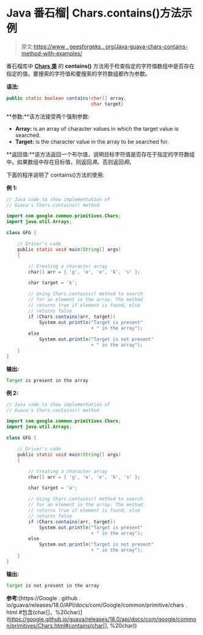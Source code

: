 # Java 番石榴| Chars.contains()方法示例

> 原文:[https://www . geesforgeks . org/Java-guava-chars-contains-method-with-examples/](https://www.geeksforgeeks.org/java-guava-chars-contains-method-with-examples/)

番石榴库中 **[Chars 类](https://www.geeksforgeeks.org/chars-class-guava-java/)** 的 **contains()** 方法用于检查指定的字符值数组中是否存在指定的值。要搜索的字符值和要搜索的字符数组都作为参数。

**语法:**

```java
public static boolean contains(char[] array, 
                               char target)

```

**参数:**该方法接受两个强制参数:

*   **Array:** is an array of character values in which the target value is searched.
*   **Target:** is the character value in the array to be searched for.

**返回值:**该方法返回一个布尔值，说明目标字符值是否存在于指定的字符数组中。如果数组中存在目标值，则返回*真*。否则返回*假*。

下面的程序说明了 contains()方法的使用:

**例 1:**

```java
// Java code to show implementation of
// Guava's Chars.contains() method

import com.google.common.primitives.Chars;
import java.util.Arrays;

class GFG {

    // Driver's code
    public static void main(String[] args)
    {

        // Creating a character array
        char[] arr = { 'g', 'e', 'e', 'k', 's' };

        char target = 'k';

        // Using Chars.contains() method to search
        // for an element in the array. The method
        // returns true if element is found, else
        // returns false
        if (Chars.contains(arr, target))
            System.out.println("Target is present"
                               + " in the array");
        else
            System.out.println("Target is not present"
                               + " in the array");
    }
}
```

**输出:**

```java
Target is present in the array

```

**例 2:**

```java
// Java code to show implementation of
// Guava's Chars.contains() method

import com.google.common.primitives.Chars;
import java.util.Arrays;

class GFG {

    // Driver's code
    public static void main(String[] args)
    {

        // Creating a character array
        char[] arr = { 'g', 'e', 'e', 'k', 's' };

        char target = 'a';

        // Using Chars.contains() method to search
        // for an element in the array. The method
        // returns true if element is found, else
        // returns false
        if (Chars.contains(arr, target))
            System.out.println("Target is present"
                               + " in the array");
        else
            System.out.println("Target is not present"
                               + " in the array");
    }
}
```

**输出:**

```java
Target is not present in the array

```

**参考:**[https://Google . github . io/guava/releases/18.0/API/docs/com/Google/common/primitive/chars . html #包含(char[]，%20char)](https://google.github.io/guava/releases/18.0/api/docs/com/google/common/primitives/Chars.html#contains(char[], %20char))